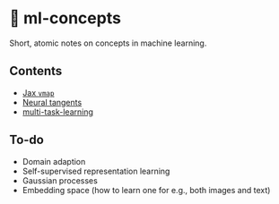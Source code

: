 # 📓 ml-concepts

Short, atomic notes on concepts in machine learning.


## Contents 

- [Jax `vmap`](jax-vmap.md)
- [Neural tangents](neural-tangents.md)
- [multi-task-learning](multi-task-learning.md)

## To-do 

- Domain adaption 
- Self-supervised representation learning 
- Gaussian processes 
- Embedding space (how to learn one for e.g., both images and text)